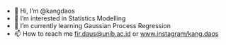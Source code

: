 - 👋 Hi, I’m @kangdaos
- 👀 I’m interested in Statistics Modelling
- 🌱 I’m currently learning Gaussian Process Regression 
- 📫 How to reach me fir.daus@unib.ac.id or www.instagram/kang.daos
  

<!---
kangdaos/kangdaos is a ✨ special ✨ repository because its `README.md` (this file) appears on your GitHub profile.
You can click the Preview link to take a look at your changes.
--->

